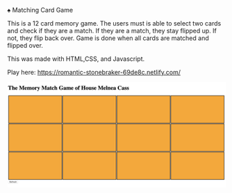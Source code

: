  ♠️  Matching Card Game
 

This is a 12 card memory game. The users must is able to select two cards and check if they are a match. If they are a match, they stay flipped up. If not, they flip back over. Game is done when all cards are matched and flipped over. 

This was made with HTML,CSS, and Javascript.

Play here: https://romantic-stonebraker-69de8c.netlify.com/

![](game.png)

